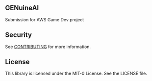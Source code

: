 ## GENuineAI

Submission for AWS Game Dev project

## Security

See [CONTRIBUTING](CONTRIBUTING.md#security-issue-notifications) for more information.

## License

This library is licensed under the MIT-0 License. See the LICENSE file.